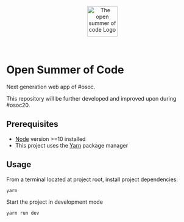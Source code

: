 <p align="center">
  <img width="80" alt="The open summer of code Logo" src="https://avatars1.githubusercontent.com/u/49755015?s=200&v=4">
</p>
</br>

# Open Summer of Code

Next generation web app of #osoc.

This repository will be further developed and improved upon during #osoc20.


## Prerequisites

- [Node](https://nodejs.org/en/download/) version >=10 installed
- This project uses the [Yarn](https://yarnpkg.com/getting-started/install) package manager


## Usage
From a terminal located at project root, install project dependencies:

```bash
yarn
```

Start the project in development mode

```
yarn run dev
```

